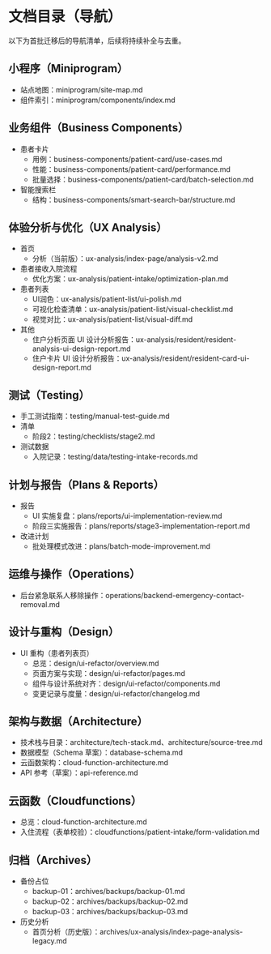 # 文档目录（导航）

以下为首批迁移后的导航清单，后续将持续补全与去重。

## 小程序（Miniprogram）
- 站点地图：miniprogram/site-map.md
- 组件索引：miniprogram/components/index.md

## 业务组件（Business Components）
- 患者卡片
  - 用例：business-components/patient-card/use-cases.md
  - 性能：business-components/patient-card/performance.md
  - 批量选择：business-components/patient-card/batch-selection.md
- 智能搜索栏
  - 结构：business-components/smart-search-bar/structure.md

## 体验分析与优化（UX Analysis）
- 首页
  - 分析（当前版）：ux-analysis/index-page/analysis-v2.md
- 患者接收入院流程
  - 优化方案：ux-analysis/patient-intake/optimization-plan.md
- 患者列表
  - UI润色：ux-analysis/patient-list/ui-polish.md
  - 可视化检查清单：ux-analysis/patient-list/visual-checklist.md
  - 视觉对比：ux-analysis/patient-list/visual-diff.md
- 其他
  - 住户分析页面 UI 设计分析报告：ux-analysis/resident/resident-analysis-ui-design-report.md
  - 住户卡片 UI 设计分析报告：ux-analysis/resident/resident-card-ui-design-report.md

## 测试（Testing）
- 手工测试指南：testing/manual-test-guide.md
- 清单
  - 阶段2：testing/checklists/stage2.md
- 测试数据
  - 入院记录：testing/data/testing-intake-records.md

## 计划与报告（Plans & Reports）
- 报告
  - UI 实施复盘：plans/reports/ui-implementation-review.md
  - 阶段三实施报告：plans/reports/stage3-implementation-report.md
- 改进计划
  - 批处理模式改进：plans/batch-mode-improvement.md

## 运维与操作（Operations）
- 后台紧急联系人移除操作：operations/backend-emergency-contact-removal.md

## 设计与重构（Design）
- UI 重构（患者列表页）
  - 总览：design/ui-refactor/overview.md
  - 页面方案与实现：design/ui-refactor/pages.md
  - 组件与设计系统对齐：design/ui-refactor/components.md
  - 变更记录与度量：design/ui-refactor/changelog.md

## 架构与数据（Architecture）
- 技术栈与目录：architecture/tech-stack.md、architecture/source-tree.md
- 数据模型（Schema 草案）：database-schema.md
- 云函数架构：cloud-function-architecture.md
- API 参考（草案）：api-reference.md

## 云函数（Cloudfunctions）
- 总览：cloud-function-architecture.md
- 入住流程（表单校验）：cloudfunctions/patient-intake/form-validation.md

## 归档（Archives）
- 备份占位
  - backup-01：archives/backups/backup-01.md
  - backup-02：archives/backups/backup-02.md
  - backup-03：archives/backups/backup-03.md
- 历史分析
  - 首页分析（历史版）：archives/ux-analysis/index-page-analysis-legacy.md
